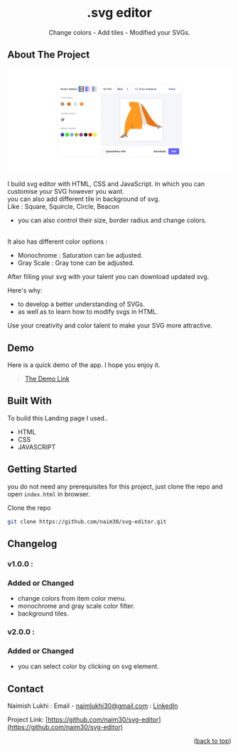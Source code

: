 <div id="top"></div>

<br />
<div align="center">
  <h1 align="center">.svg editor</h1>

  <p align="center">
    Change colors - Add tiles - Modified your SVGs.
  </p>
</div>

## About The Project

![Landing page Screenshot](public/svg-editor.jpg)

I build svg editor with HTML, CSS and JavaScript. In which you can customise your SVG however you want.
<br>
you can also add different tile in background of svg.
<br/>
Like : Square, Squircle, Circle, Beacon

- you can also control their size, border radius and change colors.

<br/>
  It also has different color options :

- Monochrome : Saturation can be adjusted.
- Gray Scale : Gray tone can be adjusted.

After filling your svg with your talent you can download updated svg.

Here's why:

- to develop a better understanding of SVGs.
- as well as to learn how to modify svgs in HTML.

Use your creativity and color talent to make your SVG more attractive.

## Demo

Here is a quick demo of the app. I hope you enjoy it.

> [The Demo Link](https://naim30.github.io/svg-editor/)

## Built With

To build this Landing page I used..

- HTML
- CSS
- JAVASCRIPT

## Getting Started

you do not need any prerequisites for this project, just clone the repo and open `index.html` in browser.

Clone the repo

```sh
git clone https://github.com/naim30/svg-editor.git
```

## Changelog

### v1.0.0 :

### Added or Changed

- change colors from item color menu.
- monochrome and gray scale color filter.
- background tiles.

### v2.0.0 :

### Added or Changed

- you can select color by clicking on svg element.

## Contact

Naimish Lukhi :
Email - naimlukhi30@gmail.com :
[LinkedIn](https://www.linkedin.com/in/naimish-lukhi-a2b14a1b9)

Project Link: [https://github.com/naim30/svg-editor](https://github.com/naim30/svg-editor)

<p align="right">(<a href="#top">back to top</a>)</p>
